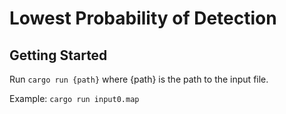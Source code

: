 # Lowest Probability of Detection

## Getting Started

Run `cargo run {path}` where {path} is the path to the input file.

Example: `cargo run input0.map`
